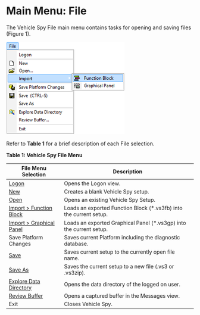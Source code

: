 # Main Menu: File

The Vehicle Spy File main menu contains tasks for opening and saving files (Figure 1).

![Figure 1: The Vehicle Spy File main menu](../../.gitbook/assets/spyfilemenu.gif)

Refer to **Table 1** for a brief description of each File selection.

**Table 1: Vehicle Spy File Menu**

| File Menu Selection                                                                        | Description                                                          |
| ------------------------------------------------------------------------------------------ | -------------------------------------------------------------------- |
| [Logon](../../basic-operation-of-vehicle-spy/the-logon-screen.md)                          | Opens the Logon view.                                                |
| [New](../../basic-operation-of-vehicle-spy/create-open-and-save-vehicle-spy-setups.md)     | Creates a blank Vehicle Spy setup.                                   |
| [Open](../../basic-operation-of-vehicle-spy/create-open-and-save-vehicle-spy-setups.md)    | Opens an existing Vehicle Spy Setup.                                 |
| [Import > Function Block](import-function-blocks-and-graphical-panels.md)                  | Loads an exported Function Block (\*.vs3fb) into the current setup.  |
| [Import > Graphical Panel](import-function-blocks-and-graphical-panels.md)                 | Loads an exported Graphical Panel (\*.vs3gp) into the current setup. |
| Save Platform Changes                                                                      | Saves current Platform including the diagnostic database.            |
| [Save](../../basic-operation-of-vehicle-spy/create-open-and-save-vehicle-spy-setups.md)    | Saves current setup to the currently open file name.                 |
| [Save As](../../basic-operation-of-vehicle-spy/create-open-and-save-vehicle-spy-setups.md) | Saves the current setup to a new file (.vs3 or .vs3zip).             |
| [Explore Data Directory](../../basic-operation-of-vehicle-spy/data-directory.md)           | Opens the data directory of the logged on user.                      |
| [Review Buffer](review-buffer.md)                                                          | Opens a captured buffer in the Messages view.                        |
| Exit                                                                                       | Closes Vehicle Spy.                                                  |
